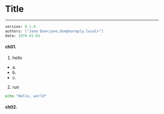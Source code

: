 # Title
---
```meta
version: 0.1.0
authors: ["Jane Doe<jane.doe@noreply.local>"]
date: 1970-01-01
```

#### ch01. 
1. hello
- a.
- b.
- c.

2. run
```bash
echo "Hello, world"
```


#### ch02. 
